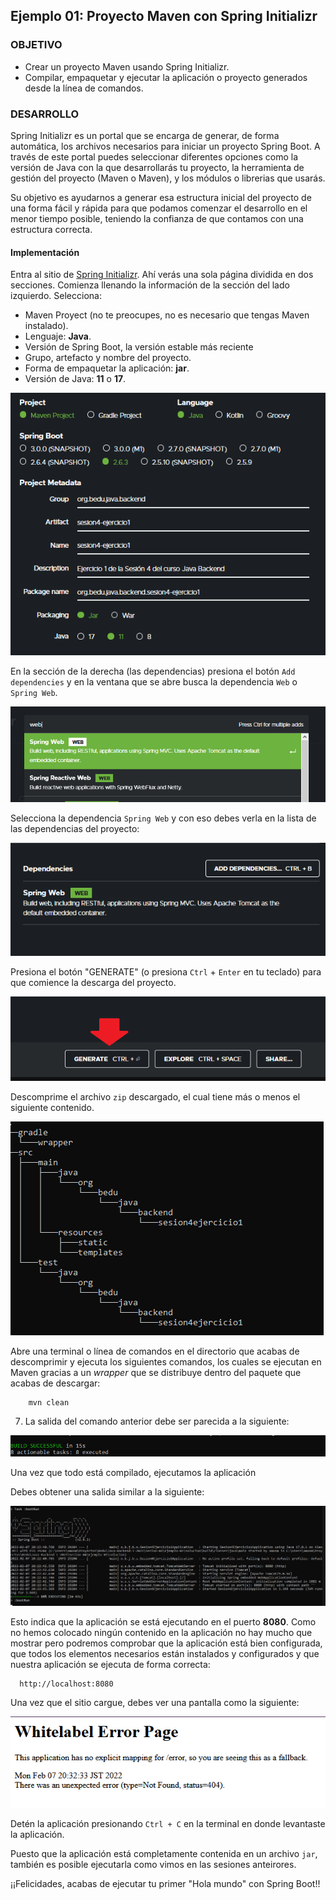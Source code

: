 ## Ejemplo 01: Proyecto Maven con Spring Initializr

### OBJETIVO

- Crear un proyecto Maven usando Spring Initializr.
- Compilar, empaquetar y ejecutar la aplicación o proyecto generados desde la línea de comandos.

### DESARROLLO

Spring Initializr es un portal que se encarga de generar, de forma automática, los archivos necesarios para iniciar un proyecto Spring Boot. A través de este portal puedes seleccionar diferentes opciones como la versión de Java con la que desarrollarás tu proyecto, la herramienta de gestión del proyecto (Maven o Maven), y los módulos o librerias que usarás.

Su objetivo es ayudarnos a generar esa estructura inicial del proyecto de una forma fácil y rápida para que podamos comenzar el desarrollo en el menor tiempo posible, teniendo la confianza de que contamos con una estructura correcta.


#### Implementación

Entra al sitio de [Spring Initializr](https://start.spring.io/). Ahí verás una sola página dividida en dos secciones. Comienza llenando la información de la sección del lado izquierdo. Selecciona:
  - Maven Proyect (no te preocupes, no es necesario que tengas Maven instalado).
  - Lenguaje: **Java**.
  - Versión de Spring Boot, la versión estable más reciente
  - Grupo, artefacto y nombre del proyecto.
  - Forma de empaquetar la aplicación: **jar**.
  - Versión de Java: **11** o **17**.

![](img/img_01.png)

En la sección de la derecha (las dependencias) presiona el botón `Add dependencies` y en la ventana que se abre busca la dependencia `Web` o `Spring Web`.

![](img/img_02.png)

Selecciona la dependencia `Spring Web` y con eso debes verla en la lista de las dependencias del proyecto:

![imagen](img/img_03.png)

Presiona el botón "GENERATE" (o presiona `Ctrl` + `Enter` en tu teclado) para que comience la descarga del proyecto.

![imagen](img/img_04.png)

Descomprime el archivo `zip` descargado, el cual tiene más o menos el siguiente contenido.

![imagen](img/img_05.png)

Abre una terminal o línea de comandos en el directorio que acabas de descomprimir y ejecuta los siguientes comandos, los cuales se ejecutan en Maven gracias a un *wrapper* que se distribuye dentro del paquete que acabas de descargar:

        mvn clean
      
7. La salida del comando anterior debe ser parecida a la siguiente:

![imagen](img/img_06.png)

Una vez que todo está compilado, ejecutamos la aplicación
        
Debes obtener una salida similar a la siguiente:

![imagen](img/img_07.png)

Esto indica que la aplicación se está ejecutando en el puerto **8080**. Como no hemos colocado ningún contenido en la aplicación no hay mucho que mostrar pero podremos comprobar que la aplicación está bien configurada, que todos los elementos necesarios están instalados y configurados y que nuestra aplicación se ejecuta de forma correcta:

      http://localhost:8080
      
Una vez que el sitio cargue, debes ver una pantalla como la siguiente:

![imagen](img/img_08.png)

Detén la aplicación presionando `Ctrl + C` en la terminal en donde levantaste la aplicación.

Puesto que la aplicación está completamente contenida en un archivo `jar`, también es posible ejecutarla como vimos en las sesiones anteirores.

¡¡Felicidades, acabas de ejecutar tu primer "Hola mundo" con Spring Boot!!
